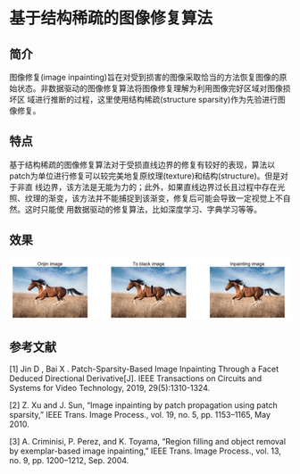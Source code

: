 # 基于结构稀疏的图像修复算法
## 简介
图像修复(image inpainting)旨在对受到损害的图像采取恰当的方法恢复图像的原始状态。非数据驱动的图像修复算法将图像修复理解为利用图像完好区域对图像损坏区
域进行推断的过程，这里使用结构稀疏(structure sparsity)作为先验进行图像修复。


## 特点
基于结构稀疏的图像修复算法对于受损直线边界的修复有较好的表现，算法以patch为单位进行修复可以较完美地复原纹理(texture)和结构(structure)。但是对于非直
线边界，该方法是无能为力的；此外，如果直线边界过长且过程中存在光照、纹理的渐变，该方法并不能捕捉到该渐变，修复后可能会导致一定视觉上不自然。这时只能使
用数据驱动的修复算法，比如深度学习、字典学习等等。

## 效果
![results](./results/horse_results.png)


## 参考文献
[1] Jin D , Bai X . Patch-Sparsity-Based Image Inpainting Through a Facet Deduced Directional Derivative[J]. IEEE Transactions on Circuits
and Systems for Video Technology, 2019, 29(5):1310-1324.

[2] Z. Xu and J. Sun, “Image inpainting by patch propagation using patch sparsity,” IEEE Trans. Image Process., vol. 19, no. 5, pp. 1153–1165,
May 2010.

[3] A. Criminisi, P. Perez, and K. Toyama, “Region filling and object removal by exemplar-based image inpainting,” IEEE Trans. Image Process., 
vol. 13, no. 9, pp. 1200–1212, Sep. 2004. 
